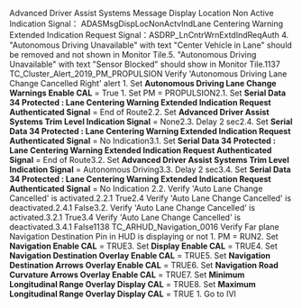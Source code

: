 Advanced Driver Assist Systems Message Display Location Non Active Indication Signal： ADASMsgDispLocNonActvIndLane Centering Warning Extended Indication Request Signal：ASDRP_LnCntrWrnExtdIndReqAuth 4. "Autonomous Driving Unavailable" with text "Center Vehicle in Lane" should be removed and not shown in Monitor Tile.5. "Autonomous Driving Unavailable" with text "Sensor Blocked" should show in Monitor Tile.1137 TC_Cluster_Alert_2019_PM_PROPULSION Verify 'Autonomous Driving Lane Change Cancelled Right' alert 1. Set **Autonomous Driving Lane Change Warnings Enable CAL** = True 1. Set PM = PROPULSION2.1. Set **Serial Data 34 Protected : Lane Centering Warning Extended Indication Request Authenticated Signal** = End of Route2.2. Set **Advanced Driver Assist Systems Trim Level Indication Signal** = None2.3. Delay 2 sec2.4. Set **Serial Data 34 Protected : Lane Centering Warning Extended Indication Request Authenticated Signal** = No Indication3.1. Set **Serial Data 34 Protected : Lane Centering Warning Extended Indication Request Authenticated Signal** = End of Route3.2. Set **Advanced Driver Assist Systems Trim Level Indication Signal** = Autonomous Driving3.3. Delay 2 sec3.4. Set **Serial Data 34 Protected : Lane Centering Warning Extended Indication Request Authenticated Signal** = No Indication 2.2. Verify 'Auto Lane Change Cancelled' is activated.2.2.1 True2.4 Verify 'Auto Lane Change Cancelled' is deactivated.2.4.1 False3.2. Verify 'Auto Lane Change Cancelled' is activated.3.2.1 True3.4 Verify 'Auto Lane Change Cancelled' is deactivated.3.4.1 False1138 TC_ARHUD_Navigation_0016 Verify Far plane Navigation Destination Pin in HUD is displaying or not 1. PM = RUN2. Set **Navigation Enable CAL** = TRUE3. Set **Display Enable CAL** = TRUE4. Set **Navigation Destination Overlay Enable CAL** = TRUE5. Set **Navigation Destination Arrows Overlay Enable CAL** = TRUE6. Set **Navigation Road Curvature Arrows Overlay Enable CAL** = TRUE7. Set **Minimum Longitudinal Range Overlay Display CAL** = TRUE8. Set **Maximum Longitudinal Range Overlay Display CAL** = TRUE 1. Go to IVI